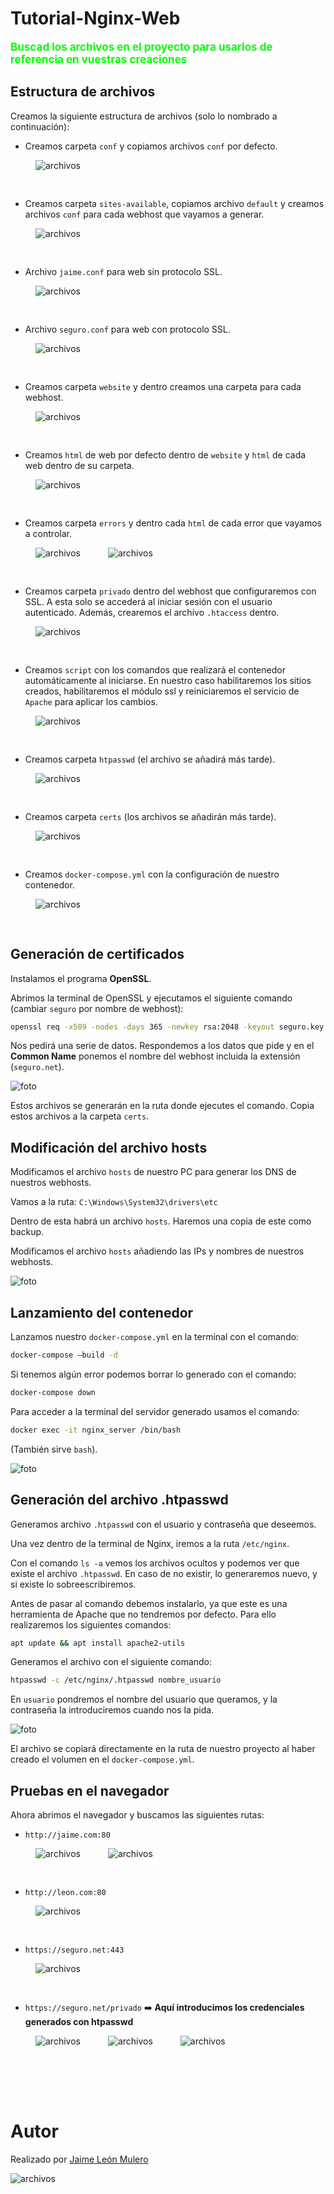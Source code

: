 # Tutorial-Nginx-Web

<span style="color:lime; font-size:17px"> **Buscad los archivos en el proyecto para usarlos de referencia en vuestras creaciones**

## Estructura de archivos

Creamos la siguiente estructura de archivos (solo lo nombrado a continuación):

- Creamos carpeta `conf` y copiamos archivos `conf` por defecto.

<img src="./images/carpetaConfDefault.png" alt="archivos" style="padding-left:40px; padding-bottom:30px">

- Creamos carpeta `sites-available`, copiamos archivo `default` y creamos archivos `conf` para cada webhost que vayamos a generar.

<img src="./images/carpetaSitesAvailable.png" alt="archivos" style="padding-left:40px; padding-bottom:30px">

- Archivo `jaime.conf` para web sin protocolo SSL.

<img src="./images/archivoConfWeb.png" alt="archivos" style="padding-left:40px; padding-bottom:30px">

- Archivo `seguro.conf` para web con protocolo SSL.

<img src="./images/archivoConfWebSSL.png" alt="archivos" style="padding-left:40px; padding-bottom:30px">


- Creamos carpeta `website` y dentro creamos una carpeta para cada webhost.

<img src="./images/carpetaWebsite.png" alt="archivos" style="padding-left:40px; padding-bottom:30px">

- Creamos `html` de web por defecto dentro de `website` y `html` de cada web dentro de su carpeta.

<img src="./images/webhostDefault.png" alt="archivos" style="padding-left:40px; padding-bottom:30px">

- Creamos carpeta `errors` y dentro cada `html` de cada error que vayamos a controlar.

<img src="./images/carpetaErrors.png" alt="archivos" style="padding-left:40px; padding-bottom:10px">

<img src="./images/errorHtml.png" alt="archivos" style="padding-left:40px; padding-bottom:30px">

- Creamos carpeta `privado` dentro del webhost que configuraremos con SSL. A esta solo se accederá al iniciar sesión con el usuario autenticado. Además, crearemos el archivo `.htaccess` dentro.

<img src="./images/websitePrivado.png" alt="archivos" style="padding-left:40px; padding-bottom:30px">

- Creamos `script` con los comandos que realizará el contenedor automáticamente al iniciarse. En nuestro caso habilitaremos los sitios creados, habilitaremos el módulo ssl y reiniciaremos el servicio de `Apache` para aplicar los cambios.

<img src="./images/script.png" alt="archivos" style="padding-left:40px; padding-bottom:30px">


- Creamos carpeta `htpasswd` (el archivo se añadirá más tarde).

<img src="./images/carpetaHtpasswd.png" alt="archivos" style="padding-left:40px; padding-bottom:30px">

- Creamos carpeta `certs` (los archivos se añadirán más tarde).

<img src="./images/carpetaCerts.png" alt="archivos" style="padding-left:40px; padding-bottom:30px">

- Creamos `docker-compose.yml` con la configuración de nuestro contenedor.

<img src="./images/docker-compose.png" alt="archivos" style="padding-left:40px; padding-bottom:30px">


## Generación de certificados

Instalamos el programa **OpenSSL**.

Abrimos la terminal de OpenSSL y ejecutamos el siguiente comando (cambiar `seguro` por nombre de webhost):

```bash
openssl req -x509 -nodes -days 365 -newkey rsa:2048 -keyout seguro.key -out seguro.crt
```

Nos pedirá una serie de datos. Respondemos a los datos que pide y en el **Common Name** ponemos el nombre del webhost incluida la extensión (`seguro.net`).

![foto](./images/certificados.png)

Estos archivos se generarán en la ruta donde ejecutes el comando. Copia estos archivos a la carpeta `certs`.

## Modificación del archivo hosts

Modificamos el archivo `hosts` de nuestro PC para generar los DNS de nuestros webhosts.

Vamos a la ruta: `C:\Windows\System32\drivers\etc`

Dentro de esta habrá un archivo `hosts`. Haremos una copia de este como backup.

Modificamos el archivo `hosts` añadiendo las IPs y nombres de nuestros webhosts.

![foto](./images/archivoHosts.png)

## Lanzamiento del contenedor

Lanzamos nuestro `docker-compose.yml` en la terminal con el comando:

```bash
docker-compose –build -d
```

Si tenemos algún error podemos borrar lo generado con el comando:

```bash
docker-compose down
```

Para acceder a la terminal del servidor generado usamos el comando:

```bash
docker exec -it nginx_server /bin/bash
```

(También sirve `bash`).

![foto](./images/comandosDocker.png)

## Generación del archivo .htpasswd

Generamos archivo `.htpasswd` con el usuario y contraseña que deseemos.

Una vez dentro de la terminal de Nginx, iremos a la ruta `/etc/nginx`.

Con el comando `ls -a` vemos los archivos ocultos y podemos ver que existe el archivo `.htpasswd`. En caso de no existir, lo generaremos nuevo, y si existe lo sobreescribiremos.

Antes de pasar al comando debemos instalarlo, ya que este es una herramienta de Apache que no tendremos por defecto. Para ello realizaremos los siguientes comandos:

```bash
apt update && apt install apache2-utils
```

Generamos el archivo con el siguiente comando:

```bash
htpasswd -c /etc/nginx/.htpasswd nombre_usuario
```

En `usuario` pondremos el nombre del usuario que queramos, y la contraseña la introduciremos cuando nos la pida.

![foto](./images/htpasswd.png)

El archivo se copiará directamente en la ruta de nuestro proyecto al haber creado el volumen en el `docker-compose.yml`.

## Pruebas en el navegador

Ahora abrimos el navegador y buscamos las siguientes rutas:

- `http://jaime.com:80`

<img src="./images/jaime.com.png" alt="archivos" style="padding-left:40px; padding-bottom:10px">

<img src="./images/jaime.com-error404.png" alt="archivos" style="padding-left:40px; padding-bottom:30px">

- `http://leon.com:80`

<img src="./images/leon.com.png" alt="archivos" style="padding-left:40px; padding-bottom:30px">

- `https://seguro.net:443`

<img src="./images/seguro.net.png" alt="archivos" style="padding-left:40px; padding-bottom:30px">

- `https://seguro.net/privado` ➡️ **Aquí introducimos los credenciales generados con htpasswd**

<img src="./images/loginPrivado.png" alt="archivos" style="padding-left:40px; padding-bottom:10px">

<img src="./images/seguro.net-privado.png" alt="archivos" style="padding-left:40px; padding-bottom:10px">

<img src="./images/seguro.net-error401.png" alt="archivos" style="padding-left:40px; padding-bottom:80px">

# Autor

Realizado por [Jaime León Mulero](https://github.com/jaimeleon10)

<img src="./images/fondoJaime.png" alt="archivos">
